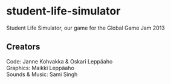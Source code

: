 student-life-simulator
======================

Student Life Simulator, our game for the Global Game Jam 2013

Creators
--------
Code: Janne Kohvakka & Oskari Leppäaho  
Graphics: Maikki Leppäaho  
Sounds & Music: Sami Singh  
